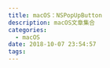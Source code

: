 ```yaml
---
title: macOS：NSPopUpButton
description: macOS文章集合
categories:
  - macOS
date: 2018-10-07 23:54:57
tags:
---
```




